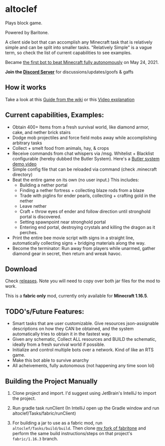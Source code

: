 # altoclef
Plays block game.

Powered by Baritone.

A client side bot that can accomplish any Minecraft task that is relatively simple and can be split into smaller tasks. "Relatively Simple" is a vague term, so check the list of current capabilities to see examples.

Became [the first bot to beat Minecraft fully autonomously](https://youtu.be/baAa6s8tahA) on May 24, 2021.

**Join the [Discord Server](https://discord.gg/fUUEHeNmXb)** for discussions/updates/goofs & gaffs

## How it works

Take a look at this [Guide from the wiki](https://github.com/toccatina/altoclef/wiki/1:-Documentation:-Big-Picture) or this [Video explanation](https://youtu.be/q5OmcinQ2ck)


## Current capabilities, Examples:
- Obtain 400+ Items from a fresh survival world, like diamond armor, cake, and nether brick stairs
- Dodge mob projectiles and force field mobs away while accomplishing arbitrary tasks
- Collect + smelt food from animals, hay, & crops
- Receive commands from chat whispers via /msg. Whitelist + Blacklist configurable (hereby dubbed the Butler System). Here's a [Butler system demo video](https://drive.google.com/file/d/1axVYYMJ5VjmVHaWlCifFHTwiXlFssOUc/view?usp=sharing)
- Simple config file that can be reloaded via command (check .minecraft directory)
- Beat the entire game on its own (no user input.) This includes:
    - Building a nether portal
    - Finding a nether fortress + collecting blaze rods from a blaze
    - Trade with piglins for ender pearls, collecting + crafting gold in the nether
    - Leave nether
    - Craft + throw eyes of ender and follow direction until stronghold portal is discovered.
    - Setting spawnpoint near stronghold portal
    - Entering end portal, destroying crystals and killing the dragon as it perches.
- Print the entire bee movie script with signs in a straight line, automatically collecting signs + bridging materials along the way.
- Become the terminator: Run away from players while unarmed, gather diamond gear in secret, then return and wreak havoc.


## Download

Check [releases](https://github.com/toccatina/altoclef/releases). Note you will need to copy over both jar files for the mod to work.

This is a **fabric only** mod, currently only available for **Minecraft 1.16.5**.



## TODO's/Future Features:
- Smart tasks that are user customizable. Give resources json-assignable descriptions on how they CAN be obtained, and the system automatically tries to obtain it in the fastest way.
- Given any schematic, Collect ALL resources and BUILD the schematic, ideally from a fresh survival world if possible.
- Initialize and control multiple bots over a network. Kind of like an RTS game.
- Make this bot able to survive anarchy
- All acheivements, fully autonomous (not happening any time soon lol)

## Building the Project Manually

1) Clone project and import. I'd suggest using JetBrain's IntelliJ to import the project.

2) Run gradle task runClient (In IntelliJ open up the Gradle window and run altoclef/Tasks/fabric/runClient)

3) For building a jar to use as a fabric mod, run `altoclef/Tasks/build/build`. Then clone [my fork of fabritone](https://gitlab.com/adrisj7/fabritone) and perform the same build instructions/steps on that project's `fabric/1.16.3` branch.
